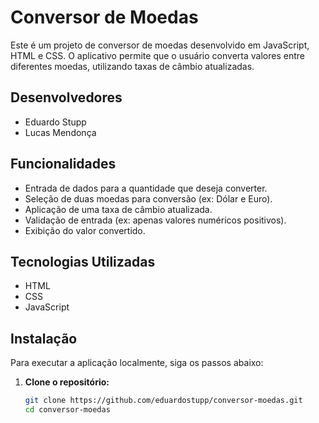 # Conversor de Moedas

Este é um projeto de conversor de moedas desenvolvido em JavaScript, HTML e CSS. O aplicativo permite que o usuário converta valores entre diferentes moedas, utilizando taxas de câmbio atualizadas.

## Desenvolvedores
- Eduardo Stupp
- Lucas Mendonça

## Funcionalidades
- Entrada de dados para a quantidade que deseja converter.
- Seleção de duas moedas para conversão (ex: Dólar e Euro).
- Aplicação de uma taxa de câmbio atualizada.
- Validação de entrada (ex: apenas valores numéricos positivos).
- Exibição do valor convertido.

## Tecnologias Utilizadas
- HTML
- CSS
- JavaScript

## Instalação
Para executar a aplicação localmente, siga os passos abaixo:

1. **Clone o repositório:**
   ```bash
   git clone https://github.com/eduardostupp/conversor-moedas.git
   cd conversor-moedas
